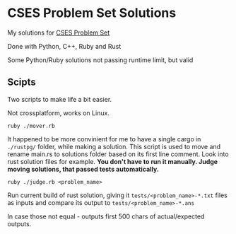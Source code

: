 # CSES Problem Set Solutions

My solutions for [CSES Problem Set](https://cses.fi/problemset/list/)

Done with Python, C++, Ruby and Rust

Some Python/Ruby solutions not passing runtime limit, but valid

## Scipts

Two scripts to make life a bit easier.

Not crossplatform, works on Linux.

	ruby ./mover.rb
It happened to be more convinient for me to have a single cargo in `./rustpg/` folder, while making a solution. This script is used to move and rename main.rs to solutions folder based on its first line comment. Look into rust solution files for example. **You don't have to run it manually. Judge moving solutions, that passed tests automatically.**

	ruby ./judge.rb <problem_name>
Run current build of rust solution, giving it `tests/<problem_name>-*.txt` files as inputs and compare its output to `tests/<problem_name>-*.ans`

In case those not equal - outputs first 500 chars of actual/expected outputs.